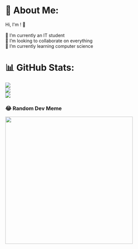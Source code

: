 # 💫 About Me:
Hi, I'm <NiainaTR>! 👋<br><br>🔭 I’m currently an IT student<br>👯  I’m looking to collaborate on everything<br>🌱 I’m currently learning computer science

# 📊 GitHub Stats:
![](https://github-readme-stats.vercel.app/api?username=NiainaTR&theme=cobalt&hide_border=true&include_all_commits=false&count_private=false)<br/>
![](https://github-readme-streak-stats.herokuapp.com/?user=NiainaTR&theme=cobalt&hide_border=true)<br/>
![](https://github-readme-stats.vercel.app/api/top-langs/?username=NiainaTR&theme=cobalt&hide_border=true&include_all_commits=false&count_private=false&layout=compact)

### 😂 Random Dev Meme
<img src='https://memer-new.vercel.app/' style="height: 400px;"/>

<!-- Proudly created with GPRM ( https://gprm.itsvg.in ) -->
